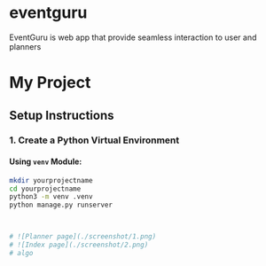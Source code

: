 # eventguru
EventGuru is web app that provide seamless interaction to user and planners

# My Project

## Setup Instructions

### 1. Create a Python Virtual Environment

#### Using `venv` Module:

```bash
mkdir yourprojectname
cd yourprojectname
python3 -m venv .venv
python manage.py runserver



# ![Planner page](./screenshot/1.png)
# ![Index page](./screenshot/2.png)
# algo
